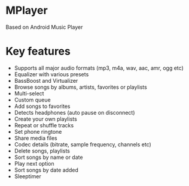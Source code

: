 # MPlayer
Based on Android Music Player

# Key features
- Supports all major audio formats (mp3, m4a, wav, aac, amr, ogg etc)
- Equalizer with various presets
- BassBoost and Virtualizer
- Browse songs by albums, artists, favorites or playlists
- Multi-select
- Custom queue
- Add songs to favorites
- Detects headphones (auto pause on disconnect)
- Create your own playlists
- Repeat or shuffle tracks
- Set phone ringtone
- Share media files
- Codec details (bitrate, sample frequency, channels etc)
- Delete songs, playlists
- Sort songs by name or date
- Play next option
- Sort songs by date added
- Sleeptimer
